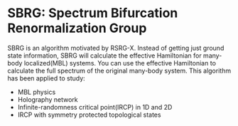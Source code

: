 # SBRG: Spectrum Bifurcation Renormalization Group

SBRG is an algorithm motivated by RSRG-X. Instead of getting just ground state information, SBRG will calculate the effective Hamiltonian for many-body localized(MBL) systems. You can use the effective Hamiltonian to calculate the full spectrum of the original many-body system. This algorithm has been applied to study:
- MBL physics
- Holography network
- Infinite-randomness critical point(IRCP) in 1D and 2D
- IRCP with symmetry protected topological states
